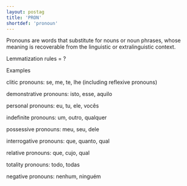 ```yaml
---
layout: postag
title: 'PRON'
shortdef: 'pronoun'
---
```


Pronouns are words that substitute for nouns or noun phrases, whose meaning is recoverable from the linguistic or extralinguistic context.

Lemmatization rules = ?


Examples

clitic pronouns: se, me, te, lhe (including reflexive pronouns)

demonstrative pronouns: isto, esse, aquilo

personal pronouns: eu, tu, ele, vocês

indefinite pronouns: um, outro, qualquer

possessive pronouns: meu, seu, dele

interrogative pronouns: que, quanto, qual

relative pronouns: que, cujo, qual

totality pronouns: todo, todas

negative pronouns: nenhum, ninguém
<!-- Interlanguage links updated Út zář 29 20:42:56 CEST 2020 -->
